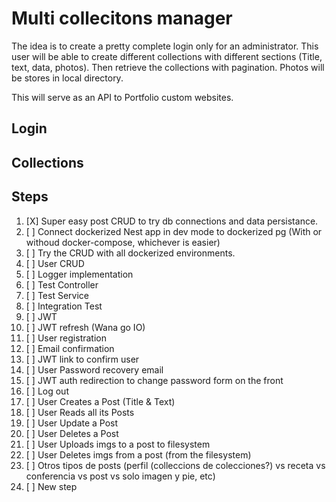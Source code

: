 # Multi collecitons manager

The idea is to create a pretty complete login only for an administrator.
This user will be able to create different collections with different sections (Title, text, data, photos).
Then retrieve the collections with pagination.
Photos will be stores in local directory.

This will serve as an API to Portfolio custom websites.

## Login

## Collections

## Steps

1. [X] Super easy post CRUD to try db connections and data persistance.
2. [ ] Connect dockerized Nest app in dev mode to dockerized pg (With or withoud docker-compose, whichever is easier)
3. [ ] Try the CRUD with all dockerized environments.
4. [ ] User CRUD
5. [ ] Logger implementation
6. [ ] Test Controller
7. [ ] Test Service
8. [ ] Integration Test
9. [ ] JWT
10. [ ] JWT refresh (Wana go IO)
11. [ ] User registration
12. [ ] Email confirmation
13. [ ] JWT link to confirm user
14. [ ] User Password recovery email
15. [ ] JWT auth redirection to change password form on the front
16. [ ] Log out
17. [ ] User Creates a Post (Title & Text)
18. [ ] User Reads all its Posts
19. [ ] User Update a Post
20. [ ] User Deletes a Post
21. [ ] User Uploads imgs to a post to filesystem
22. [ ] User Deletes imgs from a post (from the filesystem)
23. [ ] Otros tipos de posts (perfil (colleccions de colecciones?) vs receta vs conferencia vs post vs solo imagen y pie, etc)
24. [ ] New step

